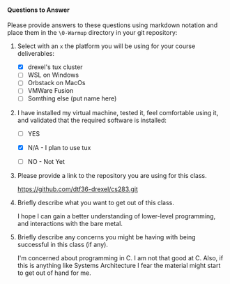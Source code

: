 #### Questions to Answer
Please provide answers to these questions using markdown notation and place them in the `\0-Warmup` directory in your git repository:

1. Select with an `x` the platform you will be using for your course deliverables:

    - [x] drexel's tux cluster
    - [ ] WSL on Windows
    - [ ] Orbstack on MacOs
    - [ ] VMWare Fusion
    - [ ] Somthing else (put name here)

2. I have installed my virtual machine, tested it, feel comfortable using it, and validated that the required software is installed:

    - [ ] YES
    - [x] N/A - I plan to use tux
    - [ ] NO - Not Yet


3. Please provide a link to the repository you are using for this class.
	
	https://github.com/dtf36-drexel/cs283.git

4. Briefly describe what you want to get out of this class.

	I hope I can gain a better understanding of lower-level programming, and interactions with the bare metal.
	
5. Briefly describe any concerns you might be having with being successful in this class (if any).

	I'm concerned about programming in C. I am not that good at C. Also, if this is anything like Systems Architecture I fear the material might start to get out of hand for me.
